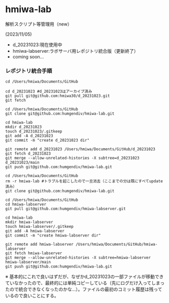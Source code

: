 # hmiwa-lab
解析スクリプト等管理用（new）

(2023/11/05)
* d_20231023:現在使用中
* hmiwa-labserver:ラボサーバ用レポジトリ統合版（更新終了）
* coming soon...

### レポジトリ統合手順

    cd /Users/hmiwa/Documents/GitHub

    cd d_20231023 #d_20231023はアーカイブ済み
    git pull git@github.com:hmiwa30/d_20231023.git
    git fetch

    cd /Users/hmiwa/Documents/GitHub
    git clone git@github.com:humgendiv/hmiwa-lab.git

    cd hmiwa-lab
    mkdir d_20231023
    touch d_20231023/.gitkeep
    git add -A d_20231023
    git commit -m "create d_20231023 dir"

    git remote add d_20231023 /Users/hmiwa/Documents/GitHub/d_20231023
    git fetch d_20231023
    git merge --allow-unrelated-histories -X subtree=d_20231023 d_20231023/main
    git push git@github.com:humgendiv/hmiwa-lab.git

    cd /Users/hmiwa/Documents/GitHub
    rm -r hmiwa-lab #トラブルを起こしたので一旦消去（ここまでの分は既にすべてupdate済み）
    git clone git@github.com:humgendiv/hmiwa-lab.git

    cd /Users/hmiwa/Documents/GitHub
    cd hmiwa-labserver
    git pull git@github.com:humgendiv/hmiwa-labserver.git

    cd hmiwa-lab
    mkdir hmiwa-labserver
    touch hmiwa-labserver/.gitkeep
    git add -A hmiwa-labserver
    git commit -m "create hmiwa-labserver dir"

    git remote add hmiwa-labserver /Users/hmiwa/Documents/GitHub/hmiwa-labserver
    git fetch hmiwa-labserver
    git merge --allow-unrelated-histories -X subtree=hmiwa-labserver hmiwa-labserver/main
    git push git@github.com:humgendiv/hmiwa-lab.git

※ 基本的にこれで良いはずだが、なぜかd_20231023の一部ファイルが移動できていなかったので、最終的には単純コピーしている（先にログだけ入ってしまったので統合できなくなったのかな…）。ファイルの最初のコミット履歴は残っているので良いことにする。